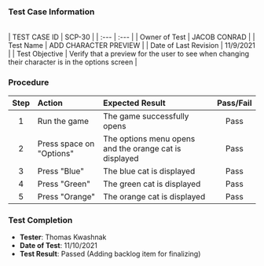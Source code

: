 ### Test Case Information

\
| TEST CASE ID | SCP-30 | | :--- | :--- | | Owner of Test | JACOB CONRAD | | Test Name | ADD CHARACTER PREVIEW | | Date of Last Revision | 11/9/2021 | | Test Objective | Verify that a preview for the user to see when changing their character is in the options screen |

### Procedure

|Step | Action | Expected Result | Pass/Fail     |
|:---:| :---        |    :----  | :---: |
|1| Run the game | The game successfully opens |Pass|
|2| Press space on "Options" | The options menu opens and the orange cat is displayed |Pass|
|3| Press "Blue" | The blue cat is displayed |Pass|
|4| Press "Green" | The green cat is displayed |Pass|
|5| Press "Orange" | The orange cat is displayed |Pass|

### Test Completion

- **Tester**: Thomas Kwashnak
- **Date of Test**: 11/10/2021
- **Test Result**: Passed (Adding backlog item for finalizing)